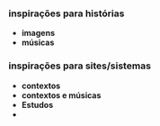 ### inspirações para histórias 
- **imagens**
- **músicas**

### inspirações para sites/sistemas 
- **contextos**
- **contextos e músicas**
- **Estudos**
- 